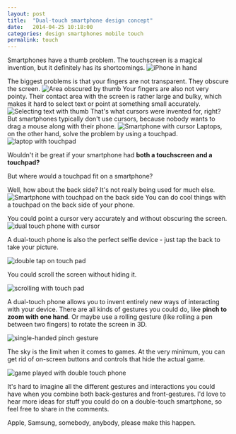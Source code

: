 ```yaml
---
layout: post
title:  "Dual-touch smartphone design concept"
date:   2014-04-25 10:18:00
categories: design smartphones mobile touch 
permalink: touch
---
```

Smartphones have a thumb problem. The touchscreen is a magical invention, but it definitely has its shortcomings.
![iPhone in hand](https://s3.amazonaws.com/gigantt_pub_imgs/2014/05/1400305616.png)

The biggest problems is that your fingers are not transparent. They obscure the screen.
![Area obscured by thumb](https://s3.amazonaws.com/gigantt_pub_imgs/2014/05/1400305625.png)
Your fingers are also not very pointy. Their contact area with the screen is rather large and bulky, which makes it hard to select text or point at something small accurately.
![Selecting text with thumb](https://s3.amazonaws.com/gigantt_pub_imgs/2014/05/1400305636.png)
That's what cursors were invented for, right? But smartphones typically don't use cursors, because nobody wants to drag a mouse along with their phone.
![Smartphone with cursor](https://s3.amazonaws.com/gigantt_pub_imgs/2014/05/1400305644.png)
Laptops, on the other hand, solve the problem by using a touchpad. 
![laptop with touchpad](https://s3.amazonaws.com/gigantt_pub_imgs/2014/05/1400305660.png)

Wouldn't it be great if your smartphone had **both a touchscreen and a touchpad?** 

But where would a touchpad fit on a smartphone? 

Well, how about the back side? It's not really being used for much else.
![Smartphone with touchpad on the back side](https://s3.amazonaws.com/gigantt_pub_imgs/2014/05/1400305671.png)
You can do cool things with a touchpad on the back side of your phone. 

You could point a cursor very accurately and without obscuring the screen.
![dual touch phone with cursor](https://s3.amazonaws.com/gigantt_pub_imgs/2014/05/1400305678.png)

A dual-touch phone is also the perfect selfie device - just tap the back to take your picture.

![double tap on touch pad](https://s3.amazonaws.com/gigantt_pub_imgs/2014/05/1400305692.png)

You could scroll the screen without hiding it.

![scrolling with touch pad](https://s3.amazonaws.com/gigantt_pub_imgs/2014/05/1400305707.png)

A dual-touch phone allows you to invent entirely new ways of interacting with your device. There are all kinds of gestures you could do, like **pinch to zoom with one hand**. Or maybe use a rolling gesture (like rolling a pen between two fingers) to rotate the screen in 3D.

![single-handed pinch gesture](https://s3.amazonaws.com/gigantt_pub_imgs/2014/05/1400305715.png)

The sky is the limit when it comes to games. At the very minimum, you can get rid of on-screen buttons and controls that hide the actual game.

![game played with double touch phone](https://s3.amazonaws.com/gigantt_pub_imgs/2014/05/1400305725.png)

It's hard to imagine all the different gestures and interactions you could have when you combine both back-gestures and front-gestures. I'd love to hear more ideas for stuff you could do on a double-touch smartphone, so feel free to share in the comments. 

Apple, Samsung, somebody, anybody, please make this happen.